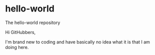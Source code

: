 # hello-world
The hello-world repository

Hi GitHubbers,

I'm brand new to coding and have basically no idea what it is that I am doing here. 
